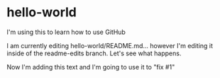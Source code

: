 # hello-world
I'm using this to learn how to use GitHub

I am currently editing hello-world/README.md... however I'm editing it inside of the readme-edits branch.  Let's see what happens.

Now I'm adding this text and I'm going to use it to "fix #1"
